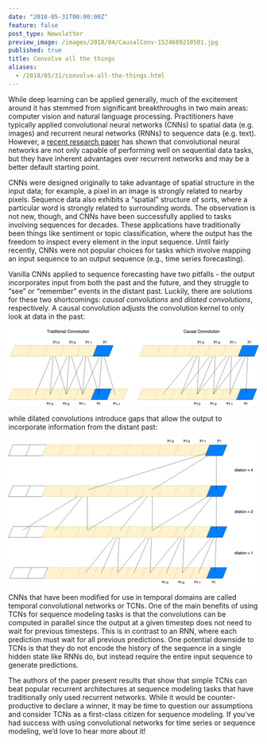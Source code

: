 ```yaml
---
date: "2018-05-31T00:00:00Z"
feature: false
post_type: Newsletter
preview_image: /images/2018/04/CausalConv-1524689210501.jpg
published: true
title: Convolve all the things
aliases:
  - /2018/05/31/convolve-all-the-things.html
---
```


While deep learning can be applied generally, much of the excitement around it has stemmed from significant breakthroughs in two main areas: computer vision and natural language processing. Practitioners have typically applied convolutional neural networks (CNNs) to spatial data (e.g. images) and recurrent neural networks (RNNs) to sequence data (e.g. text). However, a [recent research paper](https://arxiv.org/pdf/1803.01271.pdf) has shown that convolutional neural networks are not only capable of performing well on sequential data tasks, but they have inherent advantages over recurrent networks and may be a better default starting point.

CNNs were designed originally to take advantage of spatial structure in the input data; for example, a pixel in an image is strongly related to nearby pixels. Sequence data also exhibits a “spatial” structure of sorts, where a particular word is strongly related to surrounding words. The observation is not new, though, and CNNs have been successfully applied to tasks involving sequences for decades. These applications have traditionally been things like sentiment or topic classification, where the output has the freedom to inspect every element in the input sequence. Until fairly recently, CNNs were not popular choices for tasks which involve mapping an input sequence to an output sequence (e.g., time series forecasting).

Vanilla CNNs applied to sequence forecasting have two pitfalls - the output incorporates input from both the past and the future, and they struggle to “see” or “remember” events in the distant past. Luckily, there are solutions for these two shortcomings: _causal convolutions_ and _dilated convolutions_, respectively. A causal convolution adjusts the convolution kernel to only look at data in the past:

![](/images/2018/04/CausalConv-1524689210501.jpg)

while dilated convolutions introduce gaps that allow the output to incorporate information from the distant past:

![](/images/2018/04/DilatedCausalConv-1524689251611.jpg)

CNNs that have been modified for use in temporal domains are called temporal convolutional networks or TCNs. One of the main benefits of using TCNs for sequence modeling tasks is that the convolutions can be computed in parallel since the output at a given timestep does not need to wait for previous timesteps. This is in contrast to an RNN, where each prediction must wait for all previous predictions. One potential downside to TCNs is that they do not encode the history of the sequence in a single hidden state like RNNs do, but instead require the entire input sequence to generate predictions. 

The authors of the paper present results that show that simple TCNs can beat popular recurrent architectures at sequence modeling tasks that have traditionally only used recurrent networks. While it would be counter-productive to declare a winner, it may be time to question our assumptions and consider TCNs as a first-class citizen for sequence modeling. If you’ve had success with using convolutional networks for time series or sequence modeling, we’d love to hear more about it!